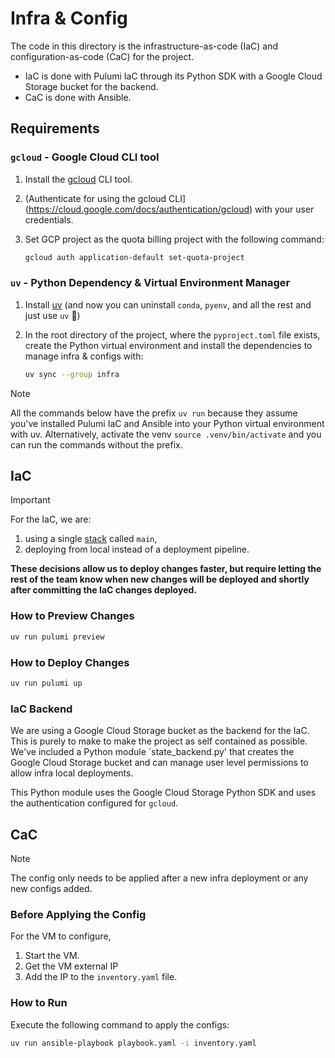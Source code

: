 # Infra & Config

The code in this directory is the infrastructure-as-code (IaC) and configuration-as-code (CaC) for the project.

- IaC is done with Pulumi IaC through its Python SDK with a Google Cloud Storage bucket for the backend.
- CaC is done with Ansible.

## Requirements

### `gcloud` - Google Cloud CLI tool

1. Install the [gcloud](https://cloud.google.com/sdk/docs/install) CLI tool.
2. (Authenticate for using the gcloud CLI](https://cloud.google.com/docs/authentication/gcloud) with your user credentials.
3. Set GCP project as the quota billing project with the following command:

    ```bash
    gcloud auth application-default set-quota-project
    ```

### `uv` - Python Dependency & Virtual Environment Manager

1. Install [uv](https://docs.astral.sh/uv/#installation) (and now you can uninstall `conda`, `pyenv`, and all the rest and just use `uv` 🙂)
2. In the root directory of the project, where the `pyproject.toml` file exists, create the Python virtual environment and install the dependencies to manage infra & configs with:

    ```bash
    uv sync --group infra
    ```

> [!NOTE]
> All the commands below have the prefix `uv run` because they assume you've installed Pulumi IaC and Ansible into your Python virtual environment with uv. Alternatively, activate the venv `source .venv/bin/activate` and you can run the commands without the prefix.
>

## IaC

> [!IMPORTANT]
> For the IaC, we are:
> 
> 1. using a single [stack](https://www.pulumi.com/docs/iac/concepts/stacks/) called `main`,
> 2. deploying from local instead of a deployment pipeline.
>
> **These decisions allow us to deploy changes faster, but require letting the rest of the team know when new changes will be deployed and shortly after committing the IaC changes deployed.**

### How to Preview Changes

```bash
uv run pulumi preview
```

### How to Deploy Changes

```bash
uv run pulumi up
```

### IaC Backend

We are using a Google Cloud Storage bucket as the backend for the IaC. This is purely to make to make the project as self contained as possible. We've included a Python module `state_backend.py' that creates the Google Cloud Storage bucket and can manage user level permissions to allow infra local deployments.

This Python module uses the Google Cloud Storage Python SDK and uses the authentication configured for `gcloud`.


## CaC

> [!NOTE]
> The config only needs to be applied after a new infra deployment or any new configs added.

### Before Applying the Config

For the VM to configure,

1. Start the VM.
2. Get the VM external IP
3. Add the IP to the `inventory.yaml` file.

### How to Run

Execute the following command to apply the configs:

```bash
uv run ansible-playbook playbook.yaml -i inventory.yaml
```

